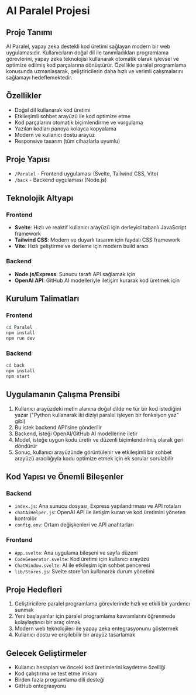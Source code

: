# AI Paralel Projesi

## Proje Tanımı

AI Paralel, yapay zeka destekli kod üretimi sağlayan modern bir web uygulamasıdır. Kullanıcıların doğal dil ile tanımladıkları programlama görevlerini, yapay zeka teknolojisi kullanarak otomatik olarak işlevsel ve optimize edilmiş kod parçalarına dönüştürür. Özellikle paralel programlama konusunda uzmanlaşarak, geliştiricilerin daha hızlı ve verimli çalışmalarını sağlamayı hedeflemektedir.

## Özellikler

- Doğal dil kullanarak kod üretimi
- Etkileşimli sohbet arayüzü ile kod optimize etme
- Kod parçalarını otomatik biçimlendirme ve vurgulama
- Yazılan kodları panoya kolayca kopyalama
- Modern ve kullanıcı dostu arayüz
- Responsive tasarım (tüm cihazlarla uyumlu)

## Proje Yapısı

- `/Paralel` - Frontend uygulaması (Svelte, Tailwind CSS, Vite)
- `/back` - Backend uygulaması (Node.js)

## Teknolojik Altyapı

### Frontend

- **Svelte**: Hızlı ve reaktif kullanıcı arayüzü için derleyici tabanlı JavaScript framework
- **Tailwind CSS**: Modern ve duyarlı tasarım için faydalı CSS framework
- **Vite**: Hızlı geliştirme ve derleme için modern build aracı

### Backend

- **Node.js/Express**: Sunucu tarafı API sağlamak için
- **OpenAI API**: GitHub AI modelleriyle iletişim kurarak kod üretmek için

## Kurulum Talimatları

### Frontend

```bash
cd Paralel
npm install
npm run dev
```

### Backend

```bash
cd back
npm install
npm start
```

## Uygulamanın Çalışma Prensibi

1. Kullanıcı arayüzdeki metin alanına doğal dilde ne tür bir kod istediğini yazar ("Python kullanarak iki diziyi paralel işleyen bir fonksiyon yaz" gibi)
2. Bu istek backend API'sine gönderilir
3. Backend, isteği OpenAI/GitHub AI modellerine iletir
4. Model, isteğe uygun kodu üretir ve düzenli biçimlendirilmiş olarak geri döndürür
5. Sonuç, kullanıcı arayüzünde görüntülenir ve etkileşimli bir sohbet arayüzü aracılığıyla kodu optimize etmek için ek sorular sorulabilir

## Kod Yapısı ve Önemli Bileşenler

### Backend

- `index.js`: Ana sunucu dosyası, Express yapılandırması ve API rotaları
- `chatAiHelper.js`: OpenAI API ile iletişim kuran ve kod üretimini yöneten kontrolör
- `config.env`: Ortam değişkenleri ve API anahtarları

### Frontend

- `App.svelte`: Ana uygulama bileşeni ve sayfa düzeni
- `CodeGenerator.svelte`: Kod üretimi için kullanıcı arayüzü
- `ChatWindow.svelte`: AI ile etkileşim için sohbet penceresi
- `lib/Stores.js`: Svelte store'ları kullanarak durum yönetimi

## Proje Hedefleri

1. Geliştiricilere paralel programlama görevlerinde hızlı ve etkili bir yardımcı sunmak
2. Yeni başlayanlar için paralel programlama kavramlarını öğrenmede kolaylaştırıcı bir araç olmak
3. Modern web teknolojileri ile yapay zeka entegrasyonunu göstermek
4. Kullanıcı dostu ve erişilebilir bir arayüz tasarlamak

## Gelecek Geliştirmeler

- Kullanıcı hesapları ve önceki kod üretimlerini kaydetme özelliği
- Kod çalıştırma ve test etme imkanı
- Birden fazla programlama dili desteği
- GitHub entegrasyonu

